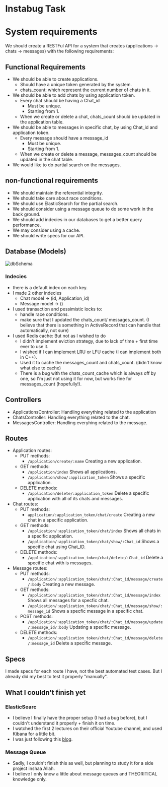 # Instabug Task #

# System requirements #
We should create a RESTFul API for a system that creates (applications -> chats -> messages) with the following requirements:

## Functional Requirements ##
+ We should be able to create applications.
    + Should have a unique token generated by the system.
    + chats_count: which represent the current number of chats in it.
+ We should be able to add chats by using application token.
    + Every chat should be having a Chat_id
        + Must be unique.
        + Starting from 1.
     + When we create or delete a chat, chats_count should be updated in the application table.
+ We should be able to messages in specific chat, by using Chat_id and application token.
    + Every message should have a message_id
         + Must be unique.
         + Starting from 1.
    + When we create or delete a message, messages_count should be updated in the chat table.
+ We would like to do partial search on the messages.

## non-functional requirements ##
+ We should maintain the referential integrity.
+ We should take care about race conditions.
+ We should use ElasticSearch for the partial search.
+ We should consider using a message queue to do some work in the back ground.
+ We should add indecies in our databases to get a better query performance.
+ We may consider using a cache.
+ We should write specs for our API.
    


## Database (Models) ##
![dbSchema](https://user-images.githubusercontent.com/77211992/151088625-8aaa96b0-76b7-40ab-84e2-32c26be94d02.svg)


### Indecies ###
+ there is a default index on each key.
+ I made 2 other indecies
    + Chat model -> (id, Application_id)
    + Message model -> ()
+ I used transaction and pessimistic locks to:
    + handle race conditions.
    + make sure that I updated the chats_count/ messages_count. (I believe that there is something in ActiveRecord that can handle that automatically, not sure)
+ I used Redis cache: But not as I wished to do
    + I didn't implement eviction strategy, due to lack of time + first time ever to use it.
    + I wished if I can implement LRU or LFU cache (I can implement both in C++).
    + Used it to cache the messages_count and chats_count. (didn't know what else to cache)
    + There is a bug with the chats_count_cache which is always off by one, so I'm just not using it for now, but works fine for messages_count (hopefully!).
 
## Controllers ##
+ ApplicationsController: Handling everything related to the application
+ ChatsController: Handling everything related to the chat.
+ MessagesController: Handling everyhing related to the message.
## Routes ##
+ Application routes:
    + PUT methods:
        + `/application/create/:name` Creating a new application.
    + GET methods:
        + `/application/index` Shows all applications.
        + `/application/show/:application_token` Shows a specific application.
    + DELETE methods:
        + `/application/delete/:application_token` Delete a specific application with all of its chats and messages.
+ Chat routes:
    + PUT methods:
        + `application/:application_token/chat/create` Creating a new chat in a specific application.
    + GET methods:
        + `/application/:application_token/chat/index` Shows all chats in a specific application.
        + `/application/:application_token/chat/show/:Chat_id` Shows a specific chat using Chat_ID.
    + DELETE methods: 
        + `/application/:application_token/chat/delete/:Chat_id` Delete a specific chat with is messages.
+ Message routes:
    + PUT methods: 
        + `/application/:application_token/chat/:Chat_id/message/create/:body` Creating a new message.
    + GET methods: 
        + `/application/:application_token/chat/:Chat_id/message/index` Shows all messages for a specfic chat.
        + `/application/:application_token/chat/:Chat_id/message/show/:message_id` Shows a specfic message in a specific chat.
    + POST methods: 
        + `/application/:application_token/chat/:Chat_id/message/update/:message_id/:body` Updating a specific message.
    + DELETE methods: 
        + `/application/:application_token/chat/:Chat_id/message/delete/:message_id` Delete a specific message.

## Specs ##
I made specs for each route I have, not the best automated test cases. But I already did my best to test it properly "manually".
## What I couldn't finish yet ##
### ElasticSearc ###
+ I believe I finally have the proper setup (I had a bug before), but I couldn't understand it properly + finish it on time.
+ I watched the first 2 lectures on their official Youtube channel, and used Kibana for a little bit.
+ I was just following this [blog](https://iridakos.com/programming/2017/12/03/elasticsearch-and-rails-tutorial).
### Message Queue ###
+ Sadly, I couldn't finish this as well, but planning to study it for a side project inshaa Allah.
+ I believe I only know a little about message queues and THEORITICAL knowledge only.

